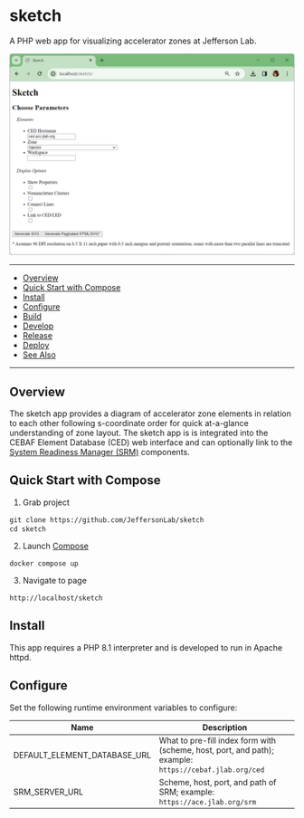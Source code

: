 # sketch
A PHP web app for visualizing accelerator zones at Jefferson Lab.

![Screenshot](https://github.com/JeffersonLab/sketch/raw/main/Screenshot.png?raw=true "Screenshot")

---
- [Overview](https://github.com/JeffersonLab/sketch#overview)
- [Quick Start with Compose](https://github.com/JeffersonLab/sketch#quick-start-with-compose)
- [Install](https://github.com/JeffersonLab/sketch#install)
- [Configure](https://github.com/JeffersonLab/sketch#configure)
- [Build](https://github.com/JeffersonLab/sketch#build)
- [Develop](https://github.com/JeffersonLab/sketch#develop)
- [Release](https://github.com/JeffersonLab/sketch#release)
- [Deploy](https://github.com/JeffersonLab/sketch#deploy)
- [See Also](https://github.com/JeffersonLab/sketch#see-also)   
---

## Overview
The sketch app provides a diagram of accelerator zone elements in relation to each other following s-coordinate order for quick at-a-glance understanding of zone layout.   The sketch app is is integrated into the CEBAF Element Database (CED) web interface and can optionally link to the [System Readiness Manager (SRM)](https://github.com/JeffersonLab/srm) components.

## Quick Start with Compose
1. Grab project
```
git clone https://github.com/JeffersonLab/sketch
cd sketch
```
2. Launch [Compose](https://github.com/docker/compose)
```
docker compose up
```
3. Navigate to page
```
http://localhost/sketch
```

## Install
This app requires a PHP 8.1 interpreter and is developed to run in Apache httpd.

## Configure

Set the following runtime environment variables to configure:

| Name | Description |
|------|-------------|
| DEFAULT_ELEMENT_DATABASE_URL | What to pre-fill index form with (scheme, host, port, and path); example: `https://cebaf.jlab.org/ced` |
| SRM_SERVER_URL | Scheme, host, port, and path of SRM; example: `https://ace.jlab.org/srm` |
